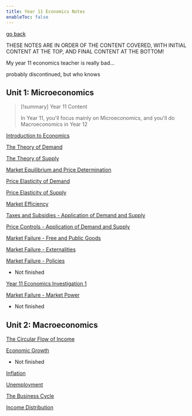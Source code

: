 ```yaml
---
title: Year 11 Economics Notes
enableToc: false
---
```


[go back](Subjects.md)

THESE NOTES ARE IN ORDER OF THE CONTENT COVERED, WITH INITIAL CONTENT AT THE TOP, AND FINAL CONTENT AT THE BOTTOM!

My year 11 economics teacher is really bad...

probably discontinued, but who knows

## Unit 1: Microeconomics

> [!summary] Year 11 Content
> 
> In Year 11, you'll focus mainly on Microeconomics, and you'll do Macroeconomics in Year 12

[Introduction to Economics](11Economics/Introduction2Economics.md)

[The Theory of Demand](11Economics/Demand.md)

[The Theory of Supply](11Economics/Supply.md)

[Market Equilibrium and Price Determination](11Economics/MarPri.md)

[Price Elasticity of Demand](11Economics/PED.md)

[Price Elasticity of Supply](11Economics/PES.md)

[Market Efficiency](11Economics/MarketEfficiency.md)

[Taxes and Subsidies - Application of Demand and Supply](11Economics/taxesandsubsidies.md)

[Price Controls - Application of Demand and Supply](11Economics/pricecontrols.md)

[Market Failure - Free and Public Goods](11Economics/freeandpublicgoods.md)

[Market Failure - Externalities](11Economics/externalities.md)

[Market Failure - Policies](11Economics/policies.md)
- Not finished

[Year 11 Economics Investigation 1](11Economics/Investigation.md)

[Market Failure - Market Power](11Economics/MarketPower.md)
- Not finished

## Unit 2: Macroeconomics

[The Circular Flow of Income](11Economics/CircularFlowofIncome.md)

[Economic Growth](11Economics/EconomicGrowth.md)
- Not finished

[Inflation](11Economics/Inflation.md)

[Unemployment](11Economics/Unemployment.md)

[The Business Cycle](11Economics/TheBusinessCycle.md)

[Income Distribution](11Economics/IncomeDistribution.md)


